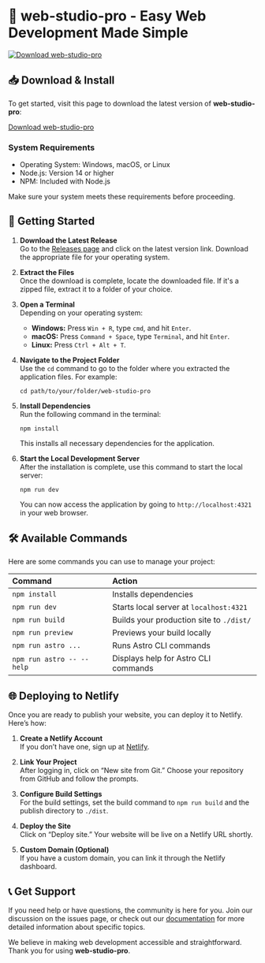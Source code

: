 # 🚀 web-studio-pro - Easy Web Development Made Simple

[![Download web-studio-pro](https://img.shields.io/badge/Download-web--studio--pro-blue)](https://github.com/spadeshaped-comeon386/web-studio-pro/releases)

## 📥 Download & Install

To get started, visit this page to download the latest version of **web-studio-pro**:

[Download web-studio-pro](https://github.com/spadeshaped-comeon386/web-studio-pro/releases)

### System Requirements

- Operating System: Windows, macOS, or Linux
- Node.js: Version 14 or higher
- NPM: Included with Node.js

Make sure your system meets these requirements before proceeding.

## 🚀 Getting Started

1. **Download the Latest Release**  
   Go to the [Releases page](https://github.com/spadeshaped-comeon386/web-studio-pro/releases) and click on the latest version link. Download the appropriate file for your operating system.

2. **Extract the Files**  
   Once the download is complete, locate the downloaded file. If it's a zipped file, extract it to a folder of your choice.

3. **Open a Terminal**  
   Depending on your operating system:
   - **Windows:** Press `Win + R`, type `cmd`, and hit `Enter`.
   - **macOS:** Press `Command + Space`, type `Terminal`, and hit `Enter`.
   - **Linux:** Press `Ctrl + Alt + T`.

4. **Navigate to the Project Folder**  
   Use the `cd` command to go to the folder where you extracted the application files. For example:
   ```
   cd path/to/your/folder/web-studio-pro
   ```

5. **Install Dependencies**  
   Run the following command in the terminal:
   ```
   npm install
   ```
   This installs all necessary dependencies for the application.

6. **Start the Local Development Server**  
   After the installation is complete, use this command to start the local server:
   ```
   npm run dev
   ```
   You can now access the application by going to `http://localhost:4321` in your web browser.

## 🛠 Available Commands

Here are some commands you can use to manage your project:

| Command                   | Action                                           |
| :------------------------ | :--------------------------------------------- |
| `npm install`             | Installs dependencies                          |
| `npm run dev`            | Starts local server at `localhost:4321`      |
| `npm run build`          | Builds your production site to `./dist/`     |
| `npm run preview`        | Previews your build locally                   |
| `npm run astro ...`      | Runs Astro CLI commands                        |
| `npm run astro -- --help`| Displays help for Astro CLI commands          |

## 🌐 Deploying to Netlify

Once you are ready to publish your website, you can deploy it to Netlify. Here’s how:

1. **Create a Netlify Account**  
   If you don’t have one, sign up at [Netlify](https://www.netlify.com).

2. **Link Your Project**  
   After logging in, click on “New site from Git.” Choose your repository from GitHub and follow the prompts.

3. **Configure Build Settings**  
   For the build settings, set the build command to `npm run build` and the publish directory to `./dist`.

4. **Deploy the Site**  
   Click on “Deploy site.” Your website will be live on a Netlify URL shortly.

5. **Custom Domain (Optional)**  
   If you have a custom domain, you can link it through the Netlify dashboard.

## 📞 Get Support

If you need help or have questions, the community is here for you. Join our discussion on the issues page, or check out our [documentation](#) for more detailed information about specific topics.

We believe in making web development accessible and straightforward. Thank you for using **web-studio-pro**.